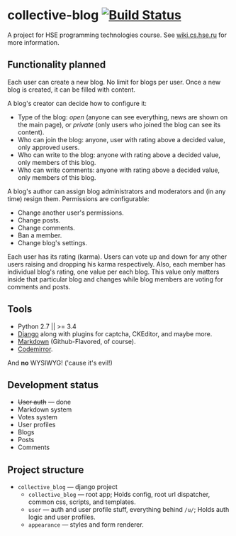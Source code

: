# collective-blog [![Build Status](https://travis-ci.org/AmatanHead/collective-blog.svg?branch=master)](https://travis-ci.org/AmatanHead/collective-blog)
A project for HSE programming technologies course. See [wiki.cs.hse.ru](http://wiki.cs.hse.ru/Проектная_работа_2_курс_(2016)#.D0.9F.D1.80.D0.BE.D0.B5.D0.BA.D1.82:_.D0.9A.D0.BE.D0.BB.D0.BB.D0.B5.D0.BA.D1.82.D0.B8.D0.B2.D0.BD.D1.8B.D0.B9_.D0.B1.D0.BB.D0.BE.D0.B3_.28.D0.94..D0.91.D1.83.D1.80.D0.BC.D0.B8.D1.81.D1.82.D1.80.D0.BE.D0.B2.29) for more information.


## Functionality planned

Each user can create a new blog. No limit for blogs per user. Once a new blog is created, it can be filled with content.

A blog's creator can decide how to configure it:
* Type of the blog: *open* (anyone can see everything, news are shown on the main page), or *private* (only users who joined the blog can see its content).
* Who can join the blog: anyone, user with rating above a decided value, only approved users.
* Who can write to the blog: anyone with rating above a decided value, only members of this blog.
* Who can write comments: anyone with rating above a decided value, only members of this blog.

A blog's author can assign blog administrators and moderators and (in any time) resign them.
Permissions are configurable:
* Change another user's permissions.
* Change posts.
* Change comments.
* Ban a member.
* Change blog's settings.

Each user has its rating (karma). Users can vote up and down for any other users raising and dropping his karma respectively. Also, each member has individual blog's rating, one value per each blog. This value only matters inside that particular blog and changes while blog members are voting for comments and posts.


## Tools

* Python 2.7 || >= 3.4
* [Django](https://www.djangoproject.com) along with plugins for captcha, CKEditor, and maybe more.
* [Markdown](https://github.com/google/py-gfm) (Github-Flavored, of course).
* [Codemirror](https://eloquentjavascript.net).

And **no** WYSIWYG! ('cause it's evil!)


## Development status

* <s>User auth</s> — done
* Markdown system
* Votes system
* User profiles
* Blogs
* Posts
* Comments



## Project structure

* `collective_blog` — django project
  * `collective_blog` — root app; Holds config, root url dispatcher, common css, scripts, and templates.
  * `user` — auth and user profile stuff, everything behind `/u/`; Holds auth logic and user profiles.
  * `appearance` — styles and form renderer.

